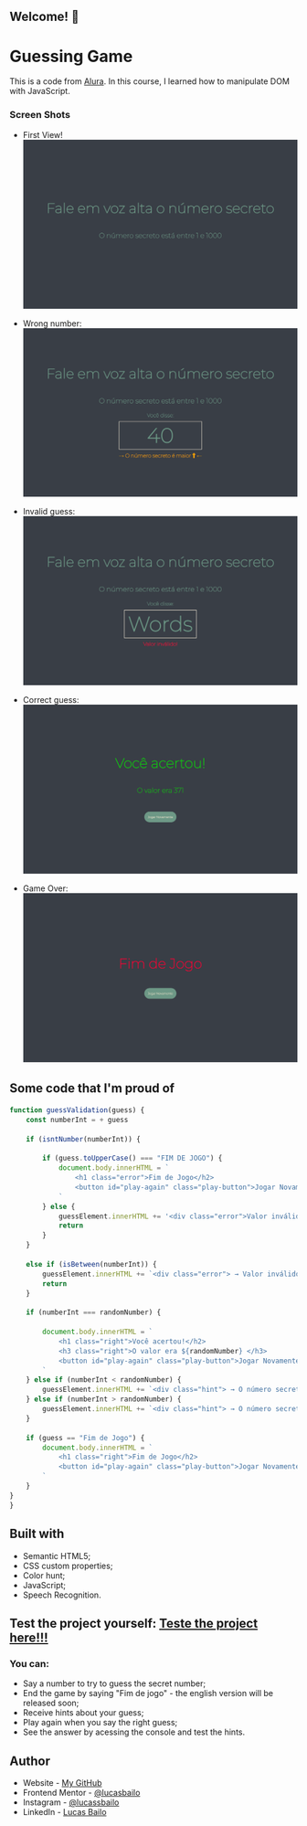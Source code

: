 ## Welcome! 👋

# Guessing Game

This is a code from [Alura](https://www.alura.com.br). In this course, I learned how to manipulate DOM with JavaScript.

### Screen Shots
- First View!
![](./images/First%20View.png)

- Wrong number:
![](./images/Wrong%20number.png)

- Invalid guess:
![](./images/Invalid%20guess.png)

- Correct guess:
![](./images/Correct%20Guess.png)

- Game Over:
![](./images/Game%20Over.png)

## Some code that I'm proud of
```js
function guessValidation(guess) {
    const numberInt = + guess

    if (isntNumber(numberInt)) {

        if (guess.toUpperCase() === "FIM DE JOGO") {
            document.body.innerHTML = `
                <h1 class="error">Fim de Jogo</h2>
                <button id="play-again" class="play-button">Jogar Novamente</button>
            `
        } else {
            guessElement.innerHTML += '<div class="error">Valor inválido!</div>'
            return
        }
    }

    else if (isBetween(numberInt)) {
        guessElement.innerHTML += `<div class="error"> → Valor inválido: Fale um número entre ${bottomNumber} e ${topNumber} ←</div>`
        return
    }

    if (numberInt === randomNumber) {

        document.body.innerHTML = `
            <h1 class="right">Você acertou!</h2>
            <h3 class="right">O valor era ${randomNumber} </h3>
            <button id="play-again" class="play-button">Jogar Novamente</button>
        `
    } else if (numberInt < randomNumber) {
        guessElement.innerHTML += `<div class="hint"> → O número secreto é maior <i class="fa-solid fa-up-long"></i> ←</div>`
    } else if (numberInt > randomNumber) {
        guessElement.innerHTML += `<div class="hint"> → O número secreto é menor <i class="fa-solid fa-down-long"></i> ←</div>`
    }

    if (guess == "Fim de Jogo") {
        document.body.innerHTML = `
            <h1 class="right">Fim de Jogo</h2>
            <button id="play-again" class="play-button">Jogar Novamente</button>
        `
    }
}
}
```

## Built with

- Semantic HTML5;
- CSS custom properties;
- Color hunt;
- JavaScript;
- Speech Recognition.

## Test the project yourself: [Teste the project here!!!](https://guess-number-voice-pt.vercel.app/)

### You can:

- Say a number to try to guess the secret number;
- End the game by saying "Fim de jogo" - the english version will be released soon;
- Receive hints about your guess;
- Play again when you say the right guess;
- See the answer by acessing the console and test the hints.

## Author

- Website - [My GitHub](https://github.com/lucasbailo)
- Frontend Mentor - [@lucasbailo](https://www.frontendmentor.io/profile/lucasbailo)
- Instagram - [@lucassbailo](https://www.instagram.com/lucassbailo/)
- LinkedIn - [Lucas Bailo](https://www.linkedin.com/in/lcsbailo)